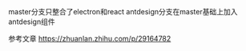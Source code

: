master分支只整合了electron和react
antdesign分支在master基础上加入antdesign组件

 参考文章
https://zhuanlan.zhihu.com/p/29164782
